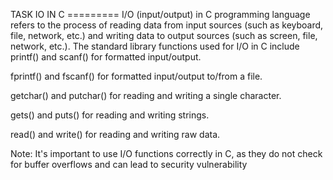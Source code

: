 
     
TASK IO IN C =========
I/O (input/output) in C programming language refers to the process of reading data from input sources (such as keyboard, file, network, etc.) and writing data to output sources (such as screen, file, network, etc.). The standard library functions used for I/O in C include
printf() and scanf() for formatted input/output.

fprintf() and fscanf() for formatted input/output to/from a file.

getchar() and putchar() for reading and writing a single character.

gets() and puts() for reading and writing strings.

read() and write() for reading and writing raw data.

Note: It's important to use I/O functions correctly in C, as they do not check for buffer overflows and can lead to security vulnerability
